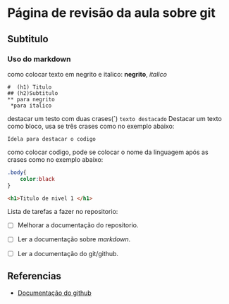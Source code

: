 # Página de revisão da aula sobre git 
## Subtitulo
### Uso do markdown

 como colocar texto em negrito e italico:
**negrito**,
*italico*
```
#  (h1) Titulo
## (h2)Subtitulo
** para negrito
 *para italico
```
destacar um testo com duas crases(`)  ``texto destacado``
Destacar um texto como bloco, usa se três crases como no exemplo abaixo: 

```
Idela para destacar o codigo
````

como colocar codigo, pode se colocar o nome da linguagem após as crases como no exemplo abaixo:

```` css
.body{
    color:black 
}
````
````html
<h1>Titulo de nivel 1 </h1>
````
Lista de tarefas a fazer no repositorio:
- [ ] Melhorar a documentação do repositorio.
- [ ] Ler a documentação sobre *markdown*.
- [ ] Ler a documentação do git/github. 




## Referencias

* [Documentação do github](https://docs.github.com/pt/get-started/writing-on-github/getting-started-with-writing-and-formatting-on-github/basic-writing-and-formatting-syntax#headings)


